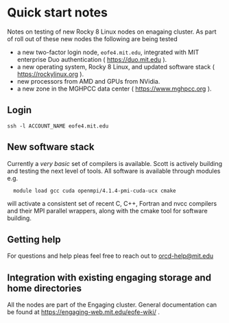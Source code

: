 # Quick start notes

Notes on testing of new Rocky 8 Linux nodes on enagaing cluster.  As part of roll out of these new nodes the following are being tested
   
 * a new two-factor login node, `eofe4.mit.edu`, integrated with MIT enterprise Duo authentication ( https://duo.mit.edu ).
 * a new operating system, Rocky 8 Linux, and updated software stack ( https://rockylinux.org ).
 * new processors from AMD and GPUs from NVidia.
 * a new zone in the MGHPCC data center ( https://www.mghpcc.org ). 


## Login

    ssh -l ACCOUNT_NAME eofe4.mit.edu

## New software stack

  Currently a _very basic_ set of compilers is available. Scott is actively building and testing the next level of tools. All software is available through modules e.g.
  
      module load gcc cuda openmpi/4.1.4-pmi-cuda-ucx cmake
      
  will activate a consistent set of recent C, C++, Fortran and nvcc compilers and their MPI parallel wrappers, along with the cmake tool for software building. 
  
## Getting help

For questions and help pleas feel free to reach out to orcd-help@mit.edu 
  
## Integration with existing engaging storage and home directories

All the nodes are part of the Engaging cluster. General documentation can be found at https://engaging-web.mit.edu/eofe-wiki/ . 

